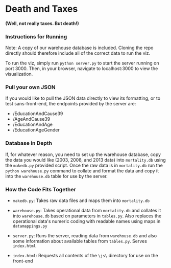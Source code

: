# Death and Taxes
#### (Well, not really taxes. But death!)

### Instructions for Running
Note: A copy of our warehouse database is included. Cloning the repo directly should therefore include all of the correct data to run the viz.

To run the viz, simply run `python server.py` to start the server running on port 3000. Then, in your browser, navigate to localhost:3000 to view the visualization.


### Pull your own JSON
If you would like to pull the JSON data directly to view its formatting, or to test sans-front-end, the endpoints provided by the server are:
- /EducationAndCause39
- /AgeAndCause39
- /EducationAndAge
- /EducationAgeGender

### Database in Depth
If, for whatever reason, you need to set up the warehouse database, copy the data you would like (2003, 2008, and 2013 data) into `mortality.db` using the `makedb.py` provided script. Once the raw data is in `mortality.db` run the `python warehouse.py` command to collate and format the data and copy it into the `warehouse.db` table for use by the server.


### How the Code Fits Together
- `makedb.py`: Takes raw data files and maps them into `mortality.db`

- `warehouse.py`: Takes operational data from `mortality.db` and collates it into `warehouse.db` based on parameters in `tables.py`. Also replaces the operational data's numeric coding with readable names using maps in `datamappings.py`

- `server.py`: Runs the server, reading data from `warehouse.db` and also some information about available tables from `tables.py`. Serves `index.html`

- `index.html`: Requests all contents of the `\js\` directory for use on the front-end
